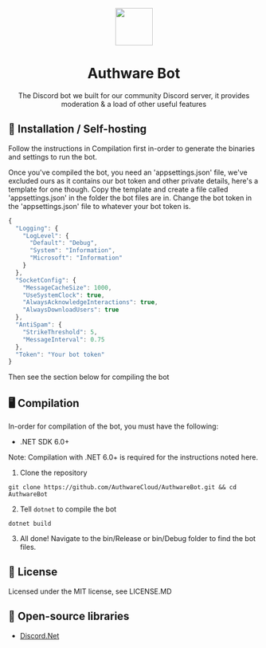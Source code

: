 <p align="center">
  <img src="https://github.com/AuthwareCloud/AuthwareDotNet/raw/main/authware-s.png" width="75" height="75">
  <h1 align="center">Authware Bot</h1>
  <p align="center">The Discord bot we built for our community Discord server, it provides moderation &amp; a load of other useful features</p>
</p>

## 📲 Installation / Self-hosting
Follow the instructions in Compilation first in-order to generate the binaries and settings to run the bot.

Once you've compiled the bot, you need an 'appsettings.json' file, we've excluded ours as it contains our bot token and other private details, here's a template for one though. Copy the template and create a file called 'appsettings.json' in the folder the bot files are in. Change the bot token in the 'appsettings.json' file to whatever your bot token is.

```js
{
  "Logging": {
    "LogLevel": {
      "Default": "Debug",
      "System": "Information",
      "Microsoft": "Information"
    }
  },
  "SocketConfig": {
    "MessageCacheSize": 1000,
    "UseSystemClock": true,
    "AlwaysAcknowledgeInteractions": true,
    "AlwaysDownloadUsers": true
  },
  "AntiSpam": {
    "StrikeThreshold": 5,
    "MessageInterval": 0.75
  },
  "Token": "Your bot token"
}
```

Then see the section below for compiling the bot

## 🖥️ Compilation
In-order for compilation of the bot, you must have the following:

- .NET SDK 6.0+

Note: Compilation with .NET 6.0+ is required for the instructions noted here.

1. Clone the repository

```
git clone https://github.com/AuthwareCloud/AuthwareBot.git && cd AuthwareBot
```

2. Tell `dotnet` to compile the bot

```
dotnet build
```

3. All done! Navigate to the bin/Release or bin/Debug folder to find the bot files.

## 📜 License
Licensed under the MIT license, see LICENSE.MD

## 📖 Open-source libraries
- [Discord.Net](https://github.com/discord-net/Discord.Net)
